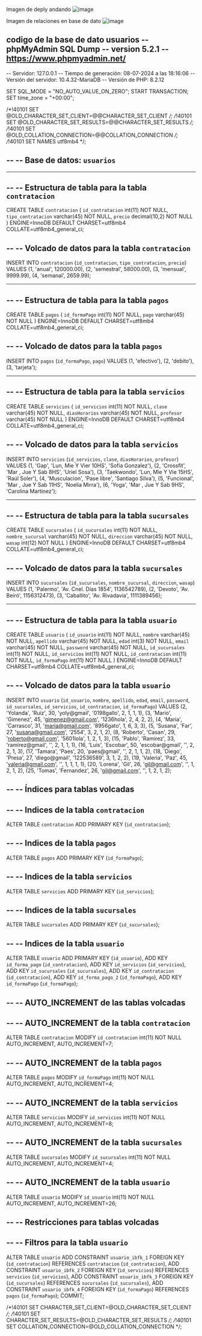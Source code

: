 
Imagen de deply andando
![image](https://github.com/MCeciliaF/proyecto2/assets/166681039/7aff85a1-dffe-4ca3-8b2b-835c2939cc06)

Imagen de relaciones en base de dato
![image](https://github.com/MCeciliaF/proyecto2/assets/166681039/df011134-8b56-4dd7-a342-d5098d796232)

codigo de la base de dato usuarios
-- phpMyAdmin SQL Dump
-- version 5.2.1
-- https://www.phpmyadmin.net/
--
-- Servidor: 127.0.0.1
-- Tiempo de generación: 08-07-2024 a las 18:16:06
-- Versión del servidor: 10.4.32-MariaDB
-- Versión de PHP: 8.2.12

SET SQL_MODE = "NO_AUTO_VALUE_ON_ZERO";
START TRANSACTION;
SET time_zone = "+00:00";


/*!40101 SET @OLD_CHARACTER_SET_CLIENT=@@CHARACTER_SET_CLIENT */;
/*!40101 SET @OLD_CHARACTER_SET_RESULTS=@@CHARACTER_SET_RESULTS */;
/*!40101 SET @OLD_COLLATION_CONNECTION=@@COLLATION_CONNECTION */;
/*!40101 SET NAMES utf8mb4 */;

--
-- Base de datos: `usuarios`
--

-- --------------------------------------------------------

--
-- Estructura de tabla para la tabla `contratacion`
--

CREATE TABLE `contratacion` (
  `id_contratacion` int(11) NOT NULL,
  `tipo_contratacion` varchar(45) NOT NULL,
  `precio` decimal(10,2) NOT NULL
) ENGINE=InnoDB DEFAULT CHARSET=utf8mb4 COLLATE=utf8mb4_general_ci;

--
-- Volcado de datos para la tabla `contratacion`
--

INSERT INTO `contratacion` (`id_contratacion`, `tipo_contratacion`, `precio`) VALUES
(1, 'anual', 120000.00),
(2, 'semestral', 58000.00),
(3, 'mensual', 9999.99),
(4, 'semanal', 2659.99);

-- --------------------------------------------------------

--
-- Estructura de tabla para la tabla `pagos`
--

CREATE TABLE `pagos` (
  `id_formaPago` int(11) NOT NULL,
  `pago` varchar(45) NOT NULL
) ENGINE=InnoDB DEFAULT CHARSET=utf8mb4 COLLATE=utf8mb4_general_ci;

--
-- Volcado de datos para la tabla `pagos`
--

INSERT INTO `pagos` (`id_formaPago`, `pago`) VALUES
(1, 'efectivo'),
(2, 'debito'),
(3, 'tarjeta');

-- --------------------------------------------------------

--
-- Estructura de tabla para la tabla `servicios`
--

CREATE TABLE `servicios` (
  `id_servicios` int(11) NOT NULL,
  `clase` varchar(45) NOT NULL,
  `diasHorarios` varchar(45) NOT NULL,
  `profesor` varchar(45) NOT NULL
) ENGINE=InnoDB DEFAULT CHARSET=utf8mb4 COLLATE=utf8mb4_general_ci;

--
-- Volcado de datos para la tabla `servicios`
--

INSERT INTO `servicios` (`id_servicios`, `clase`, `diasHorarios`, `profesor`) VALUES
(1, 'Gap', 'Lun, Mie Y Vier 10HS', 'Sofia Gonzalez'),
(2, 'Crossfit', 'Mar , Jue Y Sab 8HS', 'Uriel Sosa'),
(3, 'Taekwondo', 'Lun, Mie Y Vie 15HS', 'Raúl Soler'),
(4, 'Musculacion', 'Pase libre', 'Santiago Silva'),
(5, 'Funcional', 'Mar , Jue Y Sab 11HS', 'Noelia Mirra'),
(6, 'Yoga', 'Mar , Jue Y Sab 9HS', 'Carolina Martinez');

-- --------------------------------------------------------

--
-- Estructura de tabla para la tabla `sucursales`
--

CREATE TABLE `sucursales` (
  `id_sucursales` int(11) NOT NULL,
  `nombre_sucursal` varchar(45) NOT NULL,
  `direccion` varchar(45) NOT NULL,
  `wasap` int(12) NOT NULL
) ENGINE=InnoDB DEFAULT CHARSET=utf8mb4 COLLATE=utf8mb4_general_ci;

--
-- Volcado de datos para la tabla `sucursales`
--

INSERT INTO `sucursales` (`id_sucursales`, `nombre_sucursal`, `direccion`, `wasap`) VALUES
(1, 'Palermo', 'Av. Cnel. Días 1854', 1136542789),
(2, 'Devoto', 'Av. Beiró', 1156312473),
(3, 'Caballito', 'Av. Rivadavia', 1111389456);

-- --------------------------------------------------------

--
-- Estructura de tabla para la tabla `usuario`
--

CREATE TABLE `usuario` (
  `id_usuario` int(11) NOT NULL,
  `nombre` varchar(45) NOT NULL,
  `apellido` varchar(45) NOT NULL,
  `edad` int(3) NOT NULL,
  `email` varchar(45) NOT NULL,
  `password` varchar(45) NOT NULL,
  `id_sucursales` int(11) NOT NULL,
  `id_servicios` int(11) NOT NULL,
  `id_contratacion` int(11) NOT NULL,
  `id_formaPago` int(11) NOT NULL
) ENGINE=InnoDB DEFAULT CHARSET=utf8mb4 COLLATE=utf8mb4_general_ci;

--
-- Volcado de datos para la tabla `usuario`
--

INSERT INTO `usuario` (`id_usuario`, `nombre`, `apellido`, `edad`, `email`, `password`, `id_sucursales`, `id_servicios`, `id_contratacion`, `id_formaPago`) VALUES
(2, 'Yolanda', 'Ruiz', 30, 'yoly@gmail', '0198gallo', 2, 1, 1, 1),
(3, 'Mario', 'Gimenez', 45, 'gimenez@gmail.com', '1236hola', 2, 4, 2, 2),
(4, 'Maria', 'Carrasco', 31, 'maria@gmail.com', '8956gato', 1, 6, 3, 3),
(5, 'Susana', 'Far', 27, 'susana@gmail.com', '2554', 3, 2, 1, 2),
(8, 'Roberto', 'Casan', 29, 'roberto@gmail.com', '5601lola', 1, 2, 1, 3),
(15, 'Pablo', 'Ramirez', 33, 'ramirez@gmail', '', 2, 1, 1, 1),
(16, 'Luis', 'Escobar', 50, 'escobar@gmail', '', 2, 2, 1, 3),
(17, 'Tamara', 'Paes', 20, 'paes@gmail', '', 2, 1, 1, 2),
(18, 'Diego', 'Presa', 27, 'diego@gmail', '122536589', 3, 1, 2, 2),
(19, 'Valeria', 'Paz', 45, 'valeria@gmail.com', '', 1, 1, 1, 1),
(20, 'Lorena', 'Gil', 26, 'gil@gmail.com', '', 1, 2, 1, 2),
(25, 'Tomas', 'Fernandez', 26, 'gil@gmail.com', '', 1, 2, 1, 2);

--
-- Índices para tablas volcadas
--

--
-- Indices de la tabla `contratacion`
--
ALTER TABLE `contratacion`
  ADD PRIMARY KEY (`id_contratacion`);

--
-- Indices de la tabla `pagos`
--
ALTER TABLE `pagos`
  ADD PRIMARY KEY (`id_formaPago`);

--
-- Indices de la tabla `servicios`
--
ALTER TABLE `servicios`
  ADD PRIMARY KEY (`id_servicios`);

--
-- Indices de la tabla `sucursales`
--
ALTER TABLE `sucursales`
  ADD PRIMARY KEY (`id_sucursales`);

--
-- Indices de la tabla `usuario`
--
ALTER TABLE `usuario`
  ADD PRIMARY KEY (`id_usuario`),
  ADD KEY `id_forma_pago` (`id_contratacion`),
  ADD KEY `id_servicios` (`id_servicios`),
  ADD KEY `id_sucursales` (`id_sucursales`),
  ADD KEY `id_contratacion` (`id_contratacion`),
  ADD KEY `id_forma_pago_2` (`id_formaPago`),
  ADD KEY `id_formaPago` (`id_formaPago`);

--
-- AUTO_INCREMENT de las tablas volcadas
--

--
-- AUTO_INCREMENT de la tabla `contratacion`
--
ALTER TABLE `contratacion`
  MODIFY `id_contratacion` int(11) NOT NULL AUTO_INCREMENT, AUTO_INCREMENT=7;

--
-- AUTO_INCREMENT de la tabla `pagos`
--
ALTER TABLE `pagos`
  MODIFY `id_formaPago` int(11) NOT NULL AUTO_INCREMENT, AUTO_INCREMENT=4;

--
-- AUTO_INCREMENT de la tabla `servicios`
--
ALTER TABLE `servicios`
  MODIFY `id_servicios` int(11) NOT NULL AUTO_INCREMENT, AUTO_INCREMENT=8;

--
-- AUTO_INCREMENT de la tabla `sucursales`
--
ALTER TABLE `sucursales`
  MODIFY `id_sucursales` int(11) NOT NULL AUTO_INCREMENT, AUTO_INCREMENT=4;

--
-- AUTO_INCREMENT de la tabla `usuario`
--
ALTER TABLE `usuario`
  MODIFY `id_usuario` int(11) NOT NULL AUTO_INCREMENT, AUTO_INCREMENT=26;

--
-- Restricciones para tablas volcadas
--

--
-- Filtros para la tabla `usuario`
--
ALTER TABLE `usuario`
  ADD CONSTRAINT `usuario_ibfk_1` FOREIGN KEY (`id_contratacion`) REFERENCES `contratacion` (`id_contratacion`),
  ADD CONSTRAINT `usuario_ibfk_2` FOREIGN KEY (`id_servicios`) REFERENCES `servicios` (`id_servicios`),
  ADD CONSTRAINT `usuario_ibfk_3` FOREIGN KEY (`id_sucursales`) REFERENCES `sucursales` (`id_sucursales`),
  ADD CONSTRAINT `usuario_ibfk_4` FOREIGN KEY (`id_formaPago`) REFERENCES `pagos` (`id_formaPago`);
COMMIT;

/*!40101 SET CHARACTER_SET_CLIENT=@OLD_CHARACTER_SET_CLIENT */;
/*!40101 SET CHARACTER_SET_RESULTS=@OLD_CHARACTER_SET_RESULTS */;
/*!40101 SET COLLATION_CONNECTION=@OLD_COLLATION_CONNECTION */;

